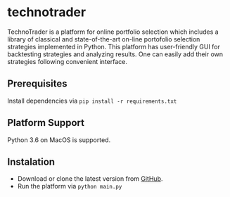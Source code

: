 # technotrader

TechnoTrader is a platform for online portfolio selection which includes a library of classical and state-of-the-art on-line portofolio selection strategies implemented in Python. This platform has user-friendly GUI for backtesting strategies and analyzing results. One can easily add their own strategies following convenient interface.

## Prerequisites

Install dependencies via ```pip install -r requirements.txt```

## Platform Support

Python 3.6 on MacOS is supported.

## Instalation

 * Download or clone the latest version from [GitHub](https://github.com/kolomeytsev/technotrader/).
 * Run the platform via ```python main.py```
 
